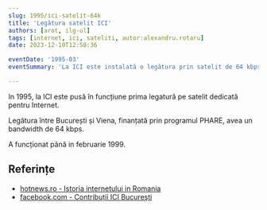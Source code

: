 ```yaml
---
slug: 1995/ici-satelit-64k
title: 'Legătura satelit ICI'
authors: [arot, ilg-ul]
tags: [internet, ici, sateliti, autor:alexandru.rotaru]
date: 2023-12-10T12:58:36

eventDate: '1995-03'
eventSummary: 'La ICI este instalată o legătura prin satelit de 64 kbps'

---
```


In 1995, la ICI este pusă în funcțiune prima legatură pe satelit
dedicată pentru Internet.

<!-- truncate -->

Legătura între București și Viena, finanțată prin programul PHARE,
avea un bandwidth de 64 kbps.

A funcționat până in februarie 1999.

## Referințe

- [hotnews.ro - Istoria internetului in Romania](https://economie.hotnews.ro/stiri-20_ani_internet-15969144-istoria-internetului-romania-alexandru-rotaru-nu-pot-spun-inventat-noi-ceva-plus-aici-romania-doar-majoritatea-noutatilor-adoptat-printre-primii.htm)
- [facebook.com - Contribuții ICI Bucureşti](https://www.facebook.com/ICIBucuresti/posts/3488728511216217/)
